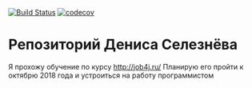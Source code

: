 [![Build Status](https://travis-ci.org/SeleznevDenis/dseleznev.svg?branch=master)](https://travis-ci.org/SeleznevDenis/dseleznev)
[![codecov](https://codecov.io/gh/SeleznevDenis/dseleznev/branch/master/graph/badge.svg)](https://codecov.io/gh/SeleznevDenis/dseleznev)
# Репозиторий Дениса Селезнёва

Я прохожу обучение по курсу http://job4j.ru/ Планирую его пройти к октябрю 2018 года и устроиться на работу программистом

